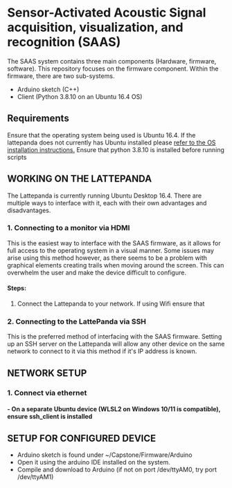 # Sensor-Activated Acoustic Signal acquisition, visualization, and recognition (SAAS)
The SAAS system contains three main components (Hardware, firmware, software). This repository focuses on the firmware component.
Within the firmware, there are two sub-systems.
- Arduino sketch (C++)
- Client (Python 3.8.10 on an Ubuntu 16.4 OS)
## Requirements
Ensure that the operating system being used is Ubuntu 16.4. If the lattepanda does not currently has Ubuntu installed please [refer to the OS installation instructions.](https://docs.lattepanda.com/content/1st_edition/os/)
Ensure that python 3.8.10 is installed before running scripts

## WORKING ON THE LATTEPANDA
The Lattepanda is currently running Ubuntu Desktop 16.4. There are multiple ways to interface with it, each with their own advantages and disadvantages.
### 1. Connecting to a monitor via HDMI
This is the easiest way to interface with the SAAS firmware, as it allows for full access to the operating system in a visual manner. 
Some issues may arise using this method however, as there seems to be a problem with graphical elements creating trails when moving around the screen. 
This can overwhelm the user and make the device difficult to configure.
#### Steps:
1. Connect the Lattepanda to your network. If using Wifi ensure that 

### 2. Connecting to the LattePanda via SSH
This is the preferred method of interfacing with the SAAS firmware. Setting up an SSH server on the Lattepanda will allow any other device on the same network to connect to it via this method if it's IP address is known.

## NETWORK SETUP
### 1. Connect via ethernet
#### - On a separate Ubuntu device (WLSL2 on Windows 10/11 is compatible), ensure ssh_client is installed
## SETUP FOR CONFIGURED DEVICE
- Arduino sketch is found under ~/Capstone/Firmware/Arduino
- Open it using the arduino IDE installed on the system.
- Compile and download to Arduino (if not on port /dev/ttyAM0, try port /dev/ttyAM1)

